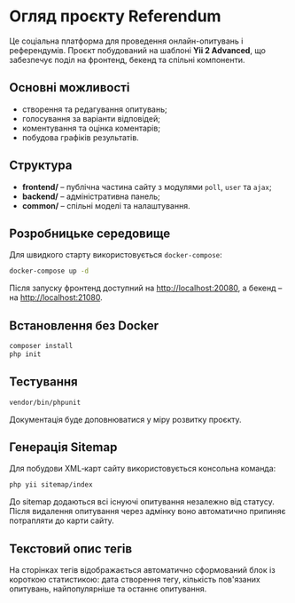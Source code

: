 # Огляд проєкту Referendum

Це соціальна платформа для проведення онлайн-опитувань і референдумів. Проєкт побудований на шаблоні **Yii 2 Advanced**, що забезпечує поділ на фронтенд, бекенд та спільні компоненти.

## Основні можливості

- створення та редагування опитувань;
- голосування за варіанти відповідей;
- коментування та оцінка коментарів;
- побудова графіків результатів.

## Структура

- **frontend/** – публічна частина сайту з модулями `poll`, `user` та `ajax`;
- **backend/** – адміністративна панель;
- **common/** – спільні моделі та налаштування.

## Розробницьке середовище

Для швидкого старту використовується `docker-compose`:

```bash
docker-compose up -d
```

Після запуску фронтенд доступний на [http://localhost:20080](http://localhost:20080), а бекенд – на [http://localhost:21080](http://localhost:21080).

## Встановлення без Docker

```bash
composer install
php init
```

## Тестування

```bash
vendor/bin/phpunit
```

Документація буде доповнюватися у міру розвитку проєкту.

## Генерація Sitemap

Для побудови XML‑карт сайту використовується консольна команда:

```bash
php yii sitemap/index
```

До sitemap додаються всі існуючі опитування незалежно від статусу. Після видалення опитування через адмінку воно автоматично припиняє потрапляти до карти сайту.

## Текстовий опис тегів

На сторінках тегів відображається автоматично сформований блок із короткою статистикою: дата створення тегу, кількість пов'язаних опитувань, найпопулярніше та останнє опитування.

